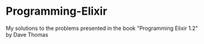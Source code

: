 # Programming-Elixir
My solutions to the problems presented in the book "Programming Elixir 1.2" by Dave Thomas
